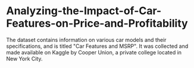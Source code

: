 # Analyzing-the-Impact-of-Car-Features-on-Price-and-Profitability
The dataset contains information on various car models and their specifications, and is titled "Car Features and MSRP". It was collected and made available on Kaggle by Cooper Union, a private college located in New York City.

